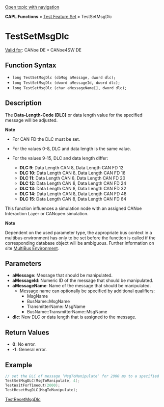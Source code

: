 [Open topic with navigation](../../../../../CANoeDEFamily.htm#Topics/CAPLFunctions/Test/Functions/CAPLfunctionTestSetSetMsgDlc.md)

**CAPL Functions** » [Test Feature Set](../CAPLfunctionsTFSOverview.md) » TestSetMsgDlc

# TestSetMsgDlc

[Valid for](../../../Shared/FeatureAvailability.md): CANoe DE • CANoe4SW DE

## Function Syntax

- `long TestSetMsgDlc (dbMsg aMessage, dword dlc);`
- `long TestSetMsgDlc (dword aMessageId, dword dlc);`
- `long TestSetMsgDlc (char aMessageName[], dword dlc);`

## Description

The **Data-Length-Code (DLC)** or data length value for the specified message will be adjusted.

**Note**

- For CAN FD the DLC must be set.
- For the values 0-8, DLC and data length is the same value.
- For the values 9-15, DLC and data length differ:

  - **DLC 9**: Data Length CAN 8, Data Length CAN FD 12
  - **DLC 10**: Data Length CAN 8, Data Length CAN FD 16
  - **DLC 11**: Data Length CAN 8, Data Length CAN FD 20
  - **DLC 12**: Data Length CAN 8, Data Length CAN FD 24
  - **DLC 13**: Data Length CAN 8, Data Length CAN FD 32
  - **DLC 14**: Data Length CAN 8, Data Length CAN FD 48
  - **DLC 15**: Data Length CAN 8, Data Length CAN FD 64

This function influences a simulation node with an assigned CANoe Interaction Layer or CANopen simulation.

**Note**

Dependent on the used parameter type, the appropriate bus context in a multibus environment has only to be set before the function is called if the corresponding database object will be ambiguous. Further information on site [MultiBus Environment](../../../Shared/CAPL/General/TestMultiBusEnvironment.md).

## Parameters

- **aMessage**: Message that should be manipulated.
- **aMessageId**: Numeric ID of the message that should be manipulated.
- **aMessageName**: Name of the message that should be manipulated.
  - Message name can optionally be specified by additional qualifiers:
    - MsgName
    - BusName::MsgName
    - TransmitterName::MsgName
    - BusName::TransmitterName::MsgName
- **dlc**: New DLC or data length that is assigned to the message.

## Return Values

- **0**: No error.
- **-1**: General error.

## Example

```c
// set the DLC of message ‘MsgToManipulate’ for 2000 ms to a specified length
TestSetMsgDLC(MsgToManipulate, 4);
TestWaitForTimeout(2000);
TestResetMsgDLC(MsgToManipulate);
```

[TestResetMsgDlc](CAPLfunctionTestResetMsgDlc.md)
